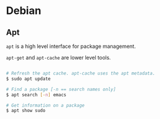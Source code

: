 # Debian

## Apt

`apt` is a high level interface for package management.

`apt-get` and `apt-cache` are lower level tools.

```bash

# Refresh the apt cache. apt-cache uses the apt metadata.
$ sudo apt update

# Find a package [-n == search names only]
$ apt search [-n] emacs

# Get information on a package
$ apt show sudo

```